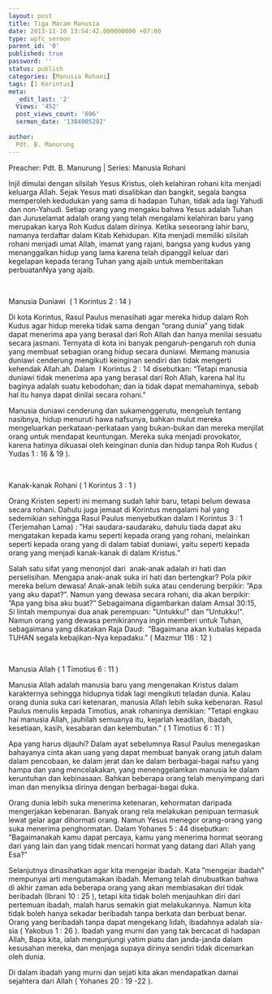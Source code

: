 ```yaml
---
layout: post
title: Tiga Macam Manusia
date: 2013-11-10 13:54:42.000000000 +07:00
type: wpfc_sermon
parent_id: '0'
published: true
password: ''
status: publish
categories: [Manusia Rohani]
tags: [1 Korintus]
meta:
  _edit_last: '2'
  Views: '452'
  post_views_count: '696'
  sermon_date: '1384005282'
  
author:
  Pdt. B. Manurung
---
```

<p>Preacher: Pdt. B. Manurung | Series: Manusia Rohani</p>
<p>Injil dimulai dengan silsilah Yesus Kristus, oleh kelahiran rohani kita menjadi keluarga Allah. Sejak Yesus mati disalibkan dan bangkit, segala bangsa memperoleh kedudukan yang sama di hadapan Tuhan, tidak ada lagi Yahudi dan non-Yahudi. Setiap orang yang mengaku bahwa Yesus adalah Tuhan dan Juruselamat adalah orang yang telah mengalami kelahiran baru yang merupakan karya Roh Kudus dalam dirinya. Ketika seseorang lahir baru, namanya terdaftar dalam Kitab Kehidupan. Kita menjadi memiliki silsilah rohani menjadi umat Allah, imamat yang rajani, bangsa yang kudus yang menanggalkan hidup yang lama karena telah dipanggil keluar dari kegelapan kepada terang Tuhan yang ajaib untuk memberitakan perbuatanNya yang ajaib.</p>
<p>&nbsp;</p>
<p>Manusia Duniawi  ( 1 Korintus 2 : 14 )</p>
<p>Di kota Korintus, Rasul Paulus menasihati agar mereka hidup dalam Roh Kudus agar hidup mereka tidak sama dengan “orang dunia” yang tidak dapat menerima apa yang berasal dari Roh Allah dan hanya menilai sesuatu secara jasmani. Ternyata di kota ini banyak pengaruh-pengaruh roh dunia yang membuat sebagian orang hidup secara duniawi. Memang manusia duniawi cenderung mengikuti keinginan sendiri dan tidak mengerti kehendak Allah.ah. Dalam  I Korintus 2 : 14 disebutkan: “Tetapi manusia duniawi tidak menerima apa yang berasal dari Roh Allah, karena hal itu baginya adalah suatu kebodohan; dan ia tidak dapat memahaminya, sebab hal itu hanya dapat dinilai secara rohani.”</p>
<p>Manusia duniawi cenderung dan sukamenggerutu, mengeluh tentang nasibnya, hidup menuruti hawa nafsunya, bahkan mulut mereka mengeluarkan perkataan-perkataan yang bukan-bukan dan mereka menjilat orang untuk mendapat keuntungan. Mereka suka menjadi provokator, karena hatinya dikuasai oleh keinginan dunia dan hidup tanpa Roh Kudus ( Yudas 1 : 16 &amp; 19 ).</p>
<p>&nbsp;</p>
<p>Kanak-kanak Rohani ( 1 Korintus 3 : 1 )</p>
<p>Orang Kristen seperti ini memang sudah lahir baru, tetapi belum dewasa secara rohani. Dahulu juga jemaat di Korintus mengalami hal yang sedemikian sehingga Rasul Paulus menyebutkan dalam I Korintus 3 : 1 (Terjemahan Lama) : ”Hai saudara-saudaraku, dahulu tiada dapat aku mengatakan kepada kamu seperti kepada orang yang rohani, melainkan seperti kepada orang yang di dalam tabiat duniawi, yaitu seperti kepada orang yang menjadi kanak-kanak di dalam Kristus.”</p>
<p>Salah satu sifat yang menonjol dari  anak-anak adalah iri hati dan perselisihan. Mengapa anak-anak suka iri hati dan bertengkar? Pola pikir mereka belum dewasa! Anak-anak lebih suka atau cenderung berpikir: ”Apa yang aku dapat?”. Namun yang dewasa secara rohani, dia akan berpikir: ”Apa yang bisa aku buat?” Sebagaimana digambarkan dalam Amsal 30:15, Si lintah mempunyai dua anak perempuan: "Untukku!" dan "Untukku!". Namun orang yang dewasa pemikirannya ingin memberi untuk Tuhan, sebagaimana yang dikatakan Raja Daud:  ”Bagaimana akan kubalas kepada TUHAN segala kebajikan-Nya kepadaku.” ( Mazmur 116 : 12 )</p>
<p>&nbsp;</p>
<p>Manusia Allah ( 1 Timotius 6 : 11 )</p>
<p>Manusia Allah adalah manusia baru yang mengenakan Kristus dalam karakternya sehingga hidupnya tidak lagi mengikuti teladan dunia. Kalau orang dunia suka cari ketenaran, manusia Allah lebih suka kebenaran. Rasul Paulus menulis kepada Timotius, anak rohaninya demikian: ”Tetapi engkau hai manusia Allah, jauhilah semuanya itu, kejarlah keadilan, ibadah, kesetiaan, kasih, kesabaran dan kelembutan.” ( 1 Timotius 6 : 11 )</p>
<p>Apa yang harus dijauhi? Dalam ayat sebelumnya Rasul Paulus menegaskan bahayanya cinta akan uang yang dapat membuat banyak orang jatuh dalam dalam pencobaan, ke dalam jerat dan ke dalam berbagai-bagai nafsu yang hampa dan yang mencelakakan, yang menenggelamkan manusia ke dalam keruntuhan dan kebinasaan. Bahkan beberapa orang telah menyimpang dari iman dan menyiksa dirinya dengan berbagai-bagai duka.</p>
<p>Orang dunia lebih suka menerima ketenaran, kehormatan daripada mengerjakan kebenaran. Banyak orang rela melakukan penipuan termasuk lewat gelar agar dihormati orang. Namun Yesus menegor orang-orang yang suka menerima penghormatan. Dalam Yohanes 5 : 44 disebutkan:  ”Bagaimanakah kamu dapat percaya, kamu yang menerima hormat seorang dari yang lain dan yang tidak mencari hormat yang datang dari Allah yang Esa?”</p>
<p>Selanjutnya dinasihatkan agar kita mengejar ibadah. Kata ”mengejar ibadah” mempunyai arti mengutamakan ibadah. Memang telah dinubuatkan bahwa di akhir zaman ada beberapa orang yang akan membiasakan diri tidak beribadah (Ibrani 10 : 25 ), tetapi kita tidak boleh menjauhkan diri dari pertemuan ibadah, malah harus semakin giat melakukannya. Namun kita tidak boleh hanya sekadar beribadah tanpa berkata dan berbuat benar. Orang yang beribadah tanpa dapat mengekang lidah, ibadahnya adalah sia-sia ( Yakobus 1 : 26 ). Ibadah yang murni dan yang tak bercacat di hadapan Allah, Bapa kita, ialah mengunjungi yatim piatu dan janda-janda dalam kesusahan mereka, dan menjaga supaya dirinya sendiri tidak dicemarkan oleh dunia.</p>
<p>Di dalam ibadah yang murni dan sejati kita akan mendapatkan damai sejahtera dari Allah ( Yohanes 20 : 19 -22 ).</p>
